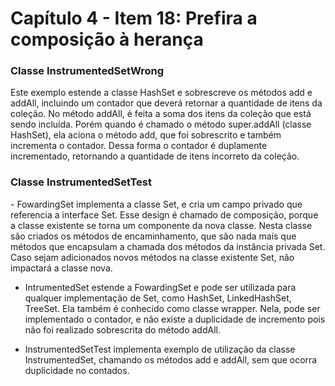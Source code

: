<h1>Capítulo 4 - Item 18: Prefira a composição à herança</h1>

<h3>Classe InstrumentedSetWrong</h3>
Este exemplo estende a classe HashSet e sobrescreve os métodos add e addAll, incluindo um contador 
que deverá retornar a quantidade de itens da coleção.
No método addAll, é feita a soma dos itens da coleção que está sendo incluída. Porém quando é chamado
o método super.addAll (classe HashSet), ela aciona o método add, que foi sobrescrito e também incrementa
o contador. Dessa forma o contador é duplamente incrementado, retornando a quantidade de itens incorreto
da coleção.

<h3>Classe InstrumentedSetTest</h3>
- FowardingSet implementa a classe Set, e cria um campo privado que referencia a interface Set.
Esse design é chamado de composição, porque a classe existente se torna um componente da nova classe.
Nesta classe são criados os métodos de encaminhamento, que são nada mais que métodos que encapsulam a 
chamada dos métodos da instância privada Set. Caso sejam adicionados novos métodos na classe
existente Set, não impactará a classe nova.

- IntrumentedSet estende a FowardingSet e pode ser utilizada para qualquer implementação de Set, 
como HashSet, LinkedHashSet, TreeSet. Ela também é conhecido como classe wrapper. Nela, pode ser implementado
o contador, e não existe a duplicidade de incremento pois não foi realizado sobrescrita do método addAll.

- InstrumentedSetTest implementa exemplo de utilização da classe InstrumentedSet, chamando os métodos
add e addAll, sem que ocorra duplicidade no contados.
